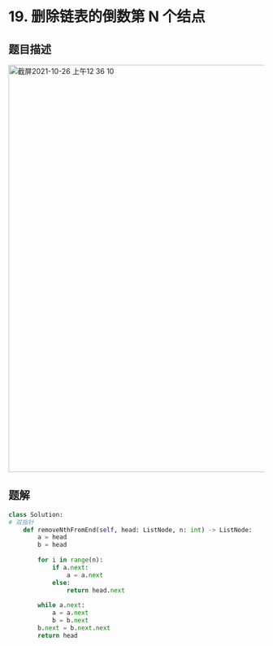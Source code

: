 # 19. 删除链表的倒数第 N 个结点
## 题目描述
<img width="802" alt="截屏2021-10-26 上午12 36 10" src="https://user-images.githubusercontent.com/49756528/138735787-ba37897f-0f30-4fe7-97b7-f0d63a84436e.png">

## 题解
```python
class Solution:
# 双指针
    def removeNthFromEnd(self, head: ListNode, n: int) -> ListNode:
        a = head
        b = head
    
        for i in range(n):
            if a.next:
                a = a.next
            else:
                return head.next
            
        while a.next:
            a = a.next
            b = b.next
        b.next = b.next.next
        return head
```
